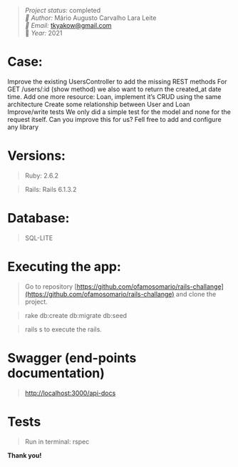 > *Project status:* completed </br>
> *:busts_in_silhouette: Author:* Mário Augusto Carvalho Lara Leite </br>
> *:email: Email:* tkyakow@gmail.com  </br>
> :date: *Year:* 2021

# Case:
Improve the existing UsersController to add the missing REST methods For GET /users/:id (show method) we also want to return the created_at date time.
Add one more resource: Loan, implement it’s CRUD using the same architecture Create some relationship between User and Loan Improve/write tests
We only did a simple test for the model and none for the request itself. Can you improve this for us? Fell free to add and configure any library

# Versions:
> Ruby: 2.6.2

> Rails: Rails 6.1.3.2

# Database:
> SQL-LITE

# Executing the app:
> Go to repository [https://github.com/ofamosomario/rails-challange](https://github.com/ofamosomario/rails-challange) and clone the project.

> rake db:create db:migrate db:seed

> rails s to execute the rails.

# Swagger (end-points documentation)
> [http://localhost:3000/api-docs](http://localhost:3000/api-docs)

# Tests
> Run in terminal: rspec

**Thank you!**
